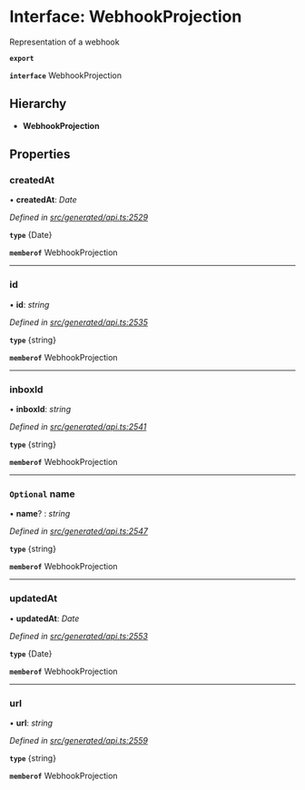 # Interface: WebhookProjection

Representation of a webhook

**`export`** 

**`interface`** WebhookProjection

## Hierarchy

* **WebhookProjection**

## Properties

###  createdAt

• **createdAt**: *Date*

*Defined in [src/generated/api.ts:2529](https://github.com/mailslurp/mailslurp-client-ts-js/blob/5d485ad/src/generated/api.ts#L2529)*

**`type`** {Date}

**`memberof`** WebhookProjection

___

###  id

• **id**: *string*

*Defined in [src/generated/api.ts:2535](https://github.com/mailslurp/mailslurp-client-ts-js/blob/5d485ad/src/generated/api.ts#L2535)*

**`type`** {string}

**`memberof`** WebhookProjection

___

###  inboxId

• **inboxId**: *string*

*Defined in [src/generated/api.ts:2541](https://github.com/mailslurp/mailslurp-client-ts-js/blob/5d485ad/src/generated/api.ts#L2541)*

**`type`** {string}

**`memberof`** WebhookProjection

___

### `Optional` name

• **name**? : *string*

*Defined in [src/generated/api.ts:2547](https://github.com/mailslurp/mailslurp-client-ts-js/blob/5d485ad/src/generated/api.ts#L2547)*

**`type`** {string}

**`memberof`** WebhookProjection

___

###  updatedAt

• **updatedAt**: *Date*

*Defined in [src/generated/api.ts:2553](https://github.com/mailslurp/mailslurp-client-ts-js/blob/5d485ad/src/generated/api.ts#L2553)*

**`type`** {Date}

**`memberof`** WebhookProjection

___

###  url

• **url**: *string*

*Defined in [src/generated/api.ts:2559](https://github.com/mailslurp/mailslurp-client-ts-js/blob/5d485ad/src/generated/api.ts#L2559)*

**`type`** {string}

**`memberof`** WebhookProjection
